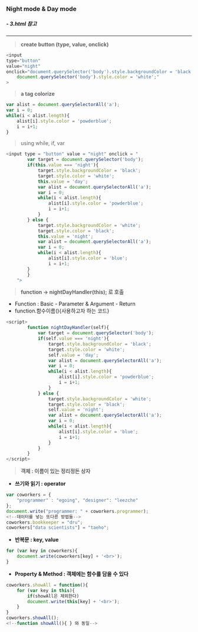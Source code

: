 ### Night mode & Day mode

##### - 3.html 참고

---

> <b>create button (type, value, onclick)</b>

```javascript
<input
type="button"
value="night"
onclick="document.querySelector('body').style.backgroundColor = 'black';
    document.querySelector('body').style.color = 'white';"
>
```

> <b>a tag colorize</b>

```javascript
var alist = document.querySelectorAll('a');
var i = 0;
while(i < alist.length){
    alist[i].style.color = 'powderblue';
    i = i+1;
}
```

> using while, if, var

```javascript
<input type = "button" value = "night" onclick = "
        var target = document.querySelector('body');
        if(this.value === 'night'){
            target.style.backgroundColor = 'black';
            target.style.color = 'white';
            this.value = 'day';
            var alist = document.querySelectorAll('a');
            var i = 0;
            while(i < alist.length){
                alist[i].style.color = 'powderblue';
                i = i+1;
            }
        } else {
            target.style.backgroundColor = 'white';
            target.style.color = 'black';
            this.value = 'night';
            var alist = document.querySelectorAll('a');
            var i = 0;
            while(i < alist.length){
                alist[i].style.color = 'blue';
                i = i+1;
        }
        }
    ">
```

> <b>function -> nightDayHandler(this); 로 호출</b>

- Function : Basic - Parameter & Argument - Return
- function.함수이름(){사용하고자 하는 코드}

```javascript
<script>
        function nightDayHandler(self){
            var target = document.querySelector('body');
            if(self.value === 'night'){
                target.style.backgroundColor = 'black';
                target.style.color = 'white';
                self.value = 'day';
                var alist = document.querySelectorAll('a');
                var i = 0;
                while(i < alist.length){
                    alist[i].style.color = 'powderblue';
                    i = i+1;
                }
            } else {
                target.style.backgroundColor = 'white';
                target.style.color = 'black';
                self.value = 'night';
                var alist = document.querySelectorAll('a');
                var i = 0;
                while(i < alist.length){
                    alist[i].style.color = 'blue';
                    i = i+1;
                }
            }
        }
</script>
```

> <b>객체 : 이름이 있는 정리정돈 상자</b>

- <b>쓰기와 읽기 : operator</b>

```javascript
var coworkers = {
    "programmer" : "egoing", "designer": "leezche"
};
document.write("programmer: " + coworkers.programmer);
<!--데이터를 넣는 또다른 방법들-->
coworkers.bookkeeper = "dru";
coworkers["data scientists"] = "taeho";
```

- <b>반복문 : key, value</b>

```javascript
for (var key in coworkers){
    document.write(coworkers[key] + '<br>');
}
```

- <b>Property & Method : 객체에는 함수를 담을 수 있다</b>

```javascript
coworkers.showAll = function(){
    for (var key in this){
        if(showAll은 제외한다)
        document.write(this[key] + '<br>');
    }
}
coworkers.showAll();
<!--function showAll(){ } 와 동일-->
```
